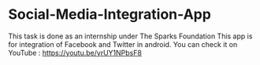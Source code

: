 # Social-Media-Integration-App
This task is done as an internship under The Sparks Foundation
This app is for integration of Facebook and Twitter in android.
You can check it on YouTube : https://youtu.be/yrUY1NPbsF8
